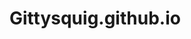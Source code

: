 # Gittysquig.github.io
<div class="sounder-widget" data-url="https://embed.sounder.fm/e/bf925903c12b45e9b5896df65f457523/WzPXz?player_style=blue" style="width: 100%; height: 100%;"></div> <script> (function() {var qs,js,q,s,d=document, gi=d.getElementById, ce=d.createElement, gt=d.getElementsByTagName, id="soun_der", b="https://embed.sounder.fm/";if(!gi.call(d,id)) { js=ce.call(d,"script"); js.id=id; js.src=b+"embed.js"; q=gt.call(d,"script")[0]; q.parentNode.insertBefore(js,q)}})() </script> <div style="font-family: Sans-Serif;font-size: 12px;color: #999;opacity: 0.5; padding-top: 5px;"> powered by <a href="https://sounder.fm?utm_campaign=saas&utm_source=sounder.fm-Episode&utm_medium=sounder&utm_content=sounder-embedded-poweredbysounder&utm_term=EN" style="color: #999" target="_blank">Sounder</a> </div>

